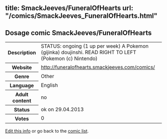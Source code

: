title: SmackJeeves/FuneralOfHearts
url: "/comics/SmackJeeves_FuneralOfHearts.html"
---
Dosage comic SmackJeeves/FuneralOfHearts
-----------------------------------------

<p id="msg"></p>
<script type="text/javascript">
if (window.location.search === '?edit_info_mail=sent_ok') {
  var elem = document.getElementById("msg");
  elem.innerHTML = 'Edited information sucessfully sent.';
  elem.className = 'ok';
}
</script>
<table class="comicinfo">
<tr>
<th>Description</th><td>STATUS: ongoing (1 up per week) A Pokemon (gijinka) doujinshi. READ RIGHT TO LEFT (Pokemon (c) Nintendo)</td>
</tr>
<tr>
<th>Website</th><td><a href="http://funeralofhearts.smackjeeves.com/comics/">http://funeralofhearts.smackjeeves.com/comics/</a></td>
</tr>
<tr>
<th>Genre</th><td>Other</td>
</tr>
<tr>
<th>Language</th><td>English</td>
</tr>
<tr>
<th>Adult content</th><td>no</td>
</tr>
<tr>
<th>Status</th><td>ok on 29.04.2013</td>
</tr>
<tr>
<th>Votes</th><td>0</td>
</tr>
</table>

[Edit this info](SmackJeeves_FuneralOfHearts_edit.html) or go back to the [comic list](../comic-index.html).
